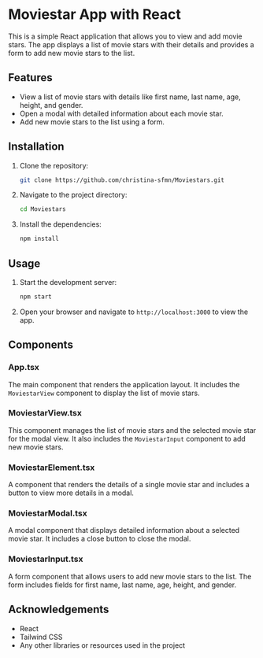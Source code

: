 # Moviestar App with React

This is a simple React application that allows you to view and add movie stars. The app displays a list of movie stars with their details and provides a form to add new movie stars to the list.

## Features

- View a list of movie stars with details like first name, last name, age, height, and gender.
- Open a modal with detailed information about each movie star.
- Add new movie stars to the list using a form.

## Installation

1. Clone the repository:

   ```bash
   git clone https://github.com/christina-sfmn/Moviestars.git
   ```

2. Navigate to the project directory:

   ```bash
   cd Moviestars
   ```

3. Install the dependencies:
   ```bash
   npm install
   ```

## Usage

1. Start the development server:

   ```bash
   npm start
   ```

2. Open your browser and navigate to `http://localhost:3000` to view the app.

## Components

### App.tsx

The main component that renders the application layout. It includes the `MoviestarView` component to display the list of movie stars.

### MoviestarView.tsx

This component manages the list of movie stars and the selected movie star for the modal view. It also includes the `MoviestarInput` component to add new movie stars.

### MoviestarElement.tsx

A component that renders the details of a single movie star and includes a button to view more details in a modal.

### MoviestarModal.tsx

A modal component that displays detailed information about a selected movie star. It includes a close button to close the modal.

### MoviestarInput.tsx

A form component that allows users to add new movie stars to the list. The form includes fields for first name, last name, age, height, and gender.

## Acknowledgements

- React
- Tailwind CSS
- Any other libraries or resources used in the project
